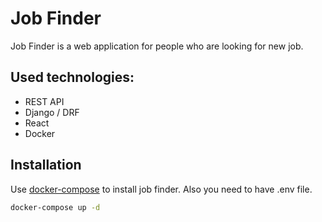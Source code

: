 # Job Finder

Job Finder is a web application for people who are looking for new job.
## Used technologies:
- REST API 
- Django / DRF
- React 
- Docker 

## Installation

Use [docker-compose](https://docs.docker.com/compose/) to install job finder. Also you need to have .env file. 

```bash
docker-compose up -d
```

